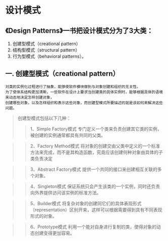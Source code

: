 
# 设计模式

## 《Design Patterns》一书把设计模式分为了3大类：
1. 创建型模式（creational pattern）
2. 结构型模式（structural pattern）
3. 行为型模式（behavioral patterns）。


## 一. 创建型模式（creational pattern）
```
对类的实例化过程进行了抽象，能够使软件模块做到与对象创建和组织的无关性。
为了使体系结构更加清晰，一些软件在设计上要求当创建类的具体实例时，能够根据具体的语境来动态地决定怎样创建对象，
创建哪些对象，以及怎样组织和表示这些对象，而创建型模式所要描述的就是该如何来解决这些问题。
```
> 创建型模式包括以下几种：
>> 1、Simple Factory模式
>> 专门定义一个类来负责创建其它类的实例，被创建的实例通常都具有共同的父类。

>> 2、Factory Method模式
>> 将对象的创建交由父类中定义的一个标准方法来完成，而不是其构造函数，究竟应该创建何种对象由具体的子类负责决定

>> 3、Abstract Factory模式
>> 提供一个共同的接口来创建相互关联的多个对象。

>> 4、Singleton模式
>> 保证系统只会产生该类的一个实例，同时还负责向外界提供访问该实例的标准方法。

>> 5、Builder模式
>> 将复杂对象的创建同它们的具体表现形式（representation）区别开来，这样可以根据需要得到具有不同表现形式的对象。

>> 6、Prototype模式
>> 利用一个能对自身进行复制的类，使得对象的动态创建变得更加容易。